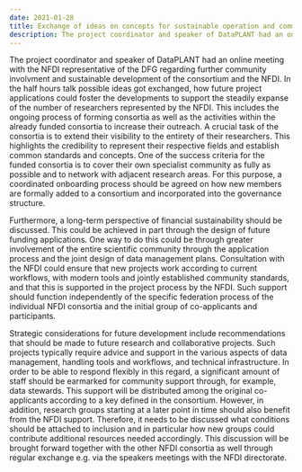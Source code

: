 ```yaml
---
date: 2021-01-28
title: Exchange of ideas on concepts for sustainable operation and community extension
description: The project coordinator and speaker of DataPLANT had an online meeting with the NFDI representative of the DFG regarding further community involvment and sustainable development of the consortium and the NFDI. In the half hours talk possible ideas got exchanged, how future project applications could foster the developments to support the steadily expanse of the number of researchers represented by the NFDI. This includes the ongoing process of forming consortia as well as the activities within ...
---
```


The project coordinator and speaker of DataPLANT had an online meeting with the NFDI representative of the DFG regarding further community involvment and sustainable development of the consortium and the NFDI. In the half hours talk possible ideas got exchanged, how future project applications could foster the developments to support the steadily expanse of the number of researchers represented by the NFDI. This includes the ongoing process of forming consortia as well as the activities within the already funded consortia to increase their outreach. A crucial task of the consortia is to extend their visibility to the entirety of their researchers. This highlights the credibility to represent their respective fields and establish common standards and concepts. One of the success criteria for the funded consortia is to cover their own specialist community as fully as possible and to network with adjacent research areas. For this purpose, a coordinated onboarding process should be agreed on how new members are formally added to a consortium and incorporated into the governance structure.

Furthermore, a long-term perspective of financial sustainability should be discussed. This could be achieved in part through the design of future funding applications. One way to do this could be through greater involvement of the entire scientific community through the application process and the joint design of data management plans. Consultation with the NFDI could ensure that new projects work according to current workflows, with modern tools and jointly established community standards, and that this is supported in the project process by the NFDI. Such support should function independently of the specific federation process of the individual NFDI consortia and the initial group of co-applicants and participants.

Strategic considerations for future development include recommendations that should be made to future research and collaborative projects. Such projects typically require advice and support in the various aspects of data management, handling tools and workflows, and technical infrastructure. In order to be able to respond flexibly in this regard, a significant amount of staff should be earmarked for community support through, for example, data stewards. This support will be distributed among the original co-applicants according to a key defined in the consortium. However, in addition, research groups starting at a later point in time should also benefit from the NFDI support. Therefore, it needs to be discussed what conditions should be attached to inclusion and in particular how new groups could contribute additional resources needed accordingly. This discussion will be brought forward together with the other NFDI consortia as well through regular exchange e.g. via the speakers meetings with the NFDI directorate.